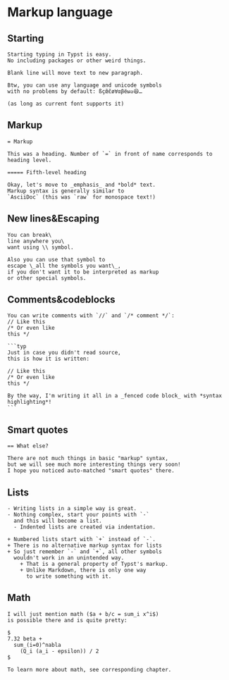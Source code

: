 # Markup language

## Starting

```
Starting typing in Typst is easy.
No including packages or other weird things.

Blank line will move text to new paragraph.

Btw, you can use any language and unicode symbols
with no problems by default: ßçœ̃ɛ̃ø∀αβёыა😆…

(as long as current font supports it)
```

## Markup

```
= Markup

This was a heading. Number of `=` in front of name corresponds to heading level.

===== Fifth-level heading

Okay, let's move to _emphasis_ and *bold* text.
Markup syntax is generally similar to
`AsciiDoc` (this was `raw` for monospace text!)
```

## New lines&Escaping

```
You can break\
line anywhere you\
want using \\ symbol.

Also you can use that symbol to
escape \_all the symbols you want\_,
if you don't want it to be interpreted as markup
or other special symbols.
```

## Comments&codeblocks

```````
You can write comments with `//` and `/* comment */`:
// Like this
/* Or even like
this */

```typ
Just in case you didn't read source,
this is how it is written:

// Like this
/* Or even like
this */

By the way, I'm writing it all in a _fenced code block_ with *syntax highlighting*!
```
```````

## Smart quotes

```
== What else?

There are not much things in basic "markup" syntax,
but we will see much more interesting things very soon!
I hope you noticed auto-matched "smart quotes" there.
```

## Lists

```
- Writing lists in a simple way is great.
- Nothing complex, start your points with `-`
  and this will become a list.
  - Indented lists are created via indentation.

+ Numbered lists start with `+` instead of `-`.
+ There is no alternative markup syntax for lists
+ So just remember `-` and `+`, all other symbols
  wouldn't work in an unintended way.
    + That is a general property of Typst's markup.
    + Unlike Markdown, there is only one way
      to write something with it.
```

## Math

```
I will just mention math ($a + b/c = sum_i x^i$) 
is possible there and is quite pretty:

$
7.32 beta +
  sum_(i=0)^nabla
    (Q_i (a_i - epsilon)) / 2
$

To learn more about math, see corresponding chapter.
```